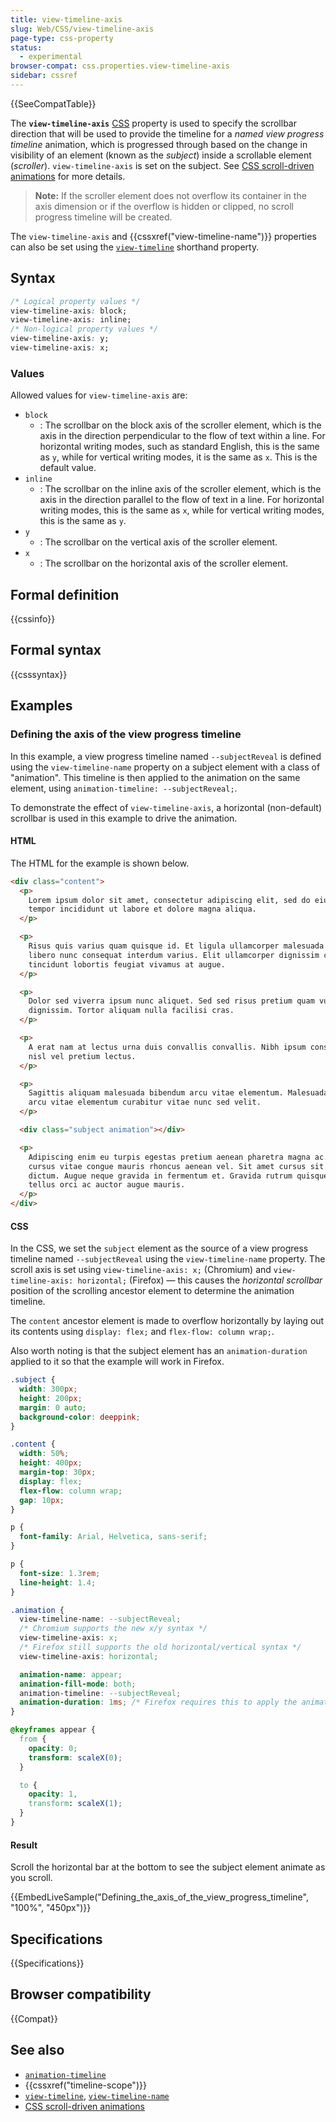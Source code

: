 ```yaml
---
title: view-timeline-axis
slug: Web/CSS/view-timeline-axis
page-type: css-property
status:
  - experimental
browser-compat: css.properties.view-timeline-axis
sidebar: cssref
---
```

{{SeeCompatTable}}

The **`view-timeline-axis`** [CSS](/en-US/docs/Web/CSS) property is used to specify the scrollbar direction that will be used to provide the timeline for a _named view progress timeline_ animation, which is progressed through based on the change in visibility of an element (known as the _subject_) inside a scrollable element (_scroller_). `view-timeline-axis` is set on the subject. See [CSS scroll-driven animations](/en-US/docs/Web/CSS/CSS_scroll-driven_animations) for more details.

> **Note:** If the scroller element does not overflow its container in the axis dimension or if the overflow is hidden or clipped, no scroll progress timeline will be created.

The `view-timeline-axis` and {{cssxref("view-timeline-name")}} properties can also be set using the [`view-timeline`](/en-US/docs/Web/CSS/view-timeline) shorthand property.

## Syntax

```css
/* Logical property values */
view-timeline-axis: block;
view-timeline-axis: inline;
/* Non-logical property values */
view-timeline-axis: y;
view-timeline-axis: x;
```

### Values

Allowed values for `view-timeline-axis` are:

- `block`
  - : The scrollbar on the block axis of the scroller element, which is the axis in the direction perpendicular to the flow of text within a line. For horizontal writing modes, such as standard English, this is the same as `y`, while for vertical writing modes, it is the same as `x`. This is the default value.
- `inline`
  - : The scrollbar on the inline axis of the scroller element, which is the axis in the direction parallel to the flow of text in a line. For horizontal writing modes, this is the same as `x`, while for vertical writing modes, this is the same as `y`.
- `y`
  - : The scrollbar on the vertical axis of the scroller element.
- `x`
  - : The scrollbar on the horizontal axis of the scroller element.

## Formal definition

{{cssinfo}}

## Formal syntax

{{csssyntax}}

## Examples

### Defining the axis of the view progress timeline

In this example, a view progress timeline named `--subjectReveal` is defined using the `view-timeline-name` property on a subject element with a class of "animation". This timeline is then applied to the animation on the same element, using `animation-timeline: --subjectReveal;`.

To demonstrate the effect of `view-timeline-axis`, a horizontal (non-default) scrollbar is used in this example to drive the animation.

#### HTML

The HTML for the example is shown below.

```html
<div class="content">
  <p>
    Lorem ipsum dolor sit amet, consectetur adipiscing elit, sed do eiusmod
    tempor incididunt ut labore et dolore magna aliqua.
  </p>

  <p>
    Risus quis varius quam quisque id. Et ligula ullamcorper malesuada proin
    libero nunc consequat interdum varius. Elit ullamcorper dignissim cras
    tincidunt lobortis feugiat vivamus at augue.
  </p>

  <p>
    Dolor sed viverra ipsum nunc aliquet. Sed sed risus pretium quam vulputate
    dignissim. Tortor aliquam nulla facilisi cras.
  </p>

  <p>
    A erat nam at lectus urna duis convallis convallis. Nibh ipsum consequat
    nisl vel pretium lectus.
  </p>

  <p>
    Sagittis aliquam malesuada bibendum arcu vitae elementum. Malesuada bibendum
    arcu vitae elementum curabitur vitae nunc sed velit.
  </p>

  <div class="subject animation"></div>

  <p>
    Adipiscing enim eu turpis egestas pretium aenean pharetra magna ac. Arcu
    cursus vitae congue mauris rhoncus aenean vel. Sit amet cursus sit amet
    dictum. Augue neque gravida in fermentum et. Gravida rutrum quisque non
    tellus orci ac auctor augue mauris.
  </p>
</div>
```

#### CSS

In the CSS, we set the `subject` element as the source of a view progress timeline named `--subjectReveal` using the `view-timeline-name` property.
The scroll axis is set using `view-timeline-axis: x;` (Chromium) and `view-timeline-axis: horizontal;` (Firefox) — this causes the _horizontal scrollbar_ position of the scrolling ancestor element to determine the animation timeline.

The `content` ancestor element is made to overflow horizontally by laying out its contents using `display: flex;` and `flex-flow: column wrap;`.

Also worth noting is that the subject element has an `animation-duration` applied to it so that the example will work in Firefox.

```css
.subject {
  width: 300px;
  height: 200px;
  margin: 0 auto;
  background-color: deeppink;
}

.content {
  width: 50%;
  height: 400px;
  margin-top: 30px;
  display: flex;
  flex-flow: column wrap;
  gap: 10px;
}

p {
  font-family: Arial, Helvetica, sans-serif;
}

p {
  font-size: 1.3rem;
  line-height: 1.4;
}

.animation {
  view-timeline-name: --subjectReveal;
  /* Chromium supports the new x/y syntax */
  view-timeline-axis: x;
  /* Firefox still supports the old horizontal/vertical syntax */
  view-timeline-axis: horizontal;

  animation-name: appear;
  animation-fill-mode: both;
  animation-timeline: --subjectReveal;
  animation-duration: 1ms; /* Firefox requires this to apply the animation */
}

@keyframes appear {
  from {
    opacity: 0;
    transform: scaleX(0);
  }

  to {
    opacity: 1,
    transform: scaleX(1);
  }
}
```

#### Result

Scroll the horizontal bar at the bottom to see the subject element animate as you scroll.

{{EmbedLiveSample("Defining_the_axis_of_the_view_progress_timeline", "100%", "450px")}}

## Specifications

{{Specifications}}

## Browser compatibility

{{Compat}}

## See also

- [`animation-timeline`](/en-US/docs/Web/CSS/animation-timeline)
- {{cssxref("timeline-scope")}}
- [`view-timeline`](/en-US/docs/Web/CSS/view-timeline), [`view-timeline-name`](/en-US/docs/Web/CSS/view-timeline-name)
- [CSS scroll-driven animations](/en-US/docs/Web/CSS/CSS_scroll-driven_animations)
